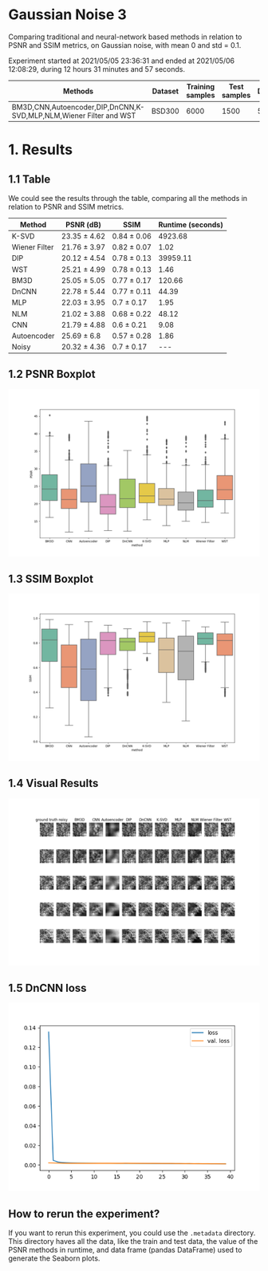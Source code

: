 # Gaussian Noise 3

Comparing traditional and neural-network based methods in relation to PSNR and SSIM metrics, on Gaussian noise, with mean 0 and std = 0.1.

Experiment started at 2021/05/05 23:36:31 and ended at 2021/05/06 12:08:29, during 12 hours 31 minutes and 57 seconds.


| Methods | Dataset | Training samples | Test samples | Dimension |
|---|---|---|---|---|
| BM3D,CNN,Autoencoder,DIP,DnCNN,K-SVD,MLP,NLM,Wiener Filter and WST | BSD300 | 6000 | 1500 | 52 X 52 |

# 1. Results

## 1.1 Table

We could see the results through the table, comparing all the methods in relation to PSNR and SSIM metrics.



| Method | PSNR (dB) | SSIM | Runtime (seconds) |
|---|---|---|---|
| K-SVD | 23.35 ± 4.62 | 0.84 ± 0.06 | 4923.68 |
| Wiener Filter | 21.76 ± 3.97 | 0.82 ± 0.07 | 1.02 |
| DIP | 20.12 ± 4.54 | 0.78 ± 0.13 | 39959.11 |
| WST | 25.21 ± 4.99 | 0.78 ± 0.13 | 1.46 |
| BM3D | 25.05 ± 5.05 | 0.77 ± 0.17 | 120.66 |
| DnCNN | 22.78 ± 5.44 | 0.77 ± 0.11 | 44.39 |
| MLP | 22.03 ± 3.95 | 0.7 ± 0.17 | 1.95 |
| NLM | 21.02 ± 3.88 | 0.68 ± 0.22 | 48.12 |
| CNN | 21.79 ± 4.88 | 0.6 ± 0.21 | 9.08 |
| Autoencoder | 25.69 ± 6.8 | 0.57 ± 0.28 | 1.86 |
| Noisy | 20.32 ± 4.36 | 0.7 ± 0.17 | --- |

## 1.2 PSNR Boxplot

![PSNR boxplot](psnr_boxplot.png)

## 1.3 SSIM Boxplot

![SSIM boxplot](ssim_boxplot.png)


## 1.4 Visual Results

![Visual results](results.png)

## 1.5 DnCNN loss

![DnCNN loss](DnCNN_loss.png)

## How to rerun the experiment?

If you want to rerun this experiment, you could use the `.metadata` directory.
This directory haves all the data, like the train and test data, the value of the PSNR methods in runtime, and data frame (pandas DataFrame) used to generate the Seaborn plots.